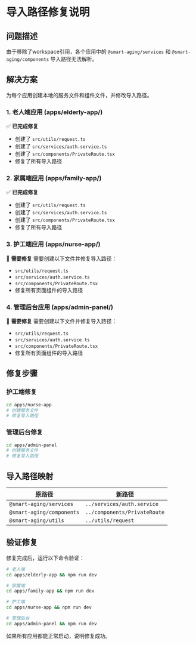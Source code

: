 # 导入路径修复说明

## 问题描述

由于移除了workspace引用，各个应用中的 `@smart-aging/services` 和 `@smart-aging/components` 导入路径无法解析。

## 解决方案

为每个应用创建本地的服务文件和组件文件，并修改导入路径。

### 1. 老人端应用 (apps/elderly-app/)

✅ **已完成修复**
- 创建了 `src/utils/request.ts`
- 创建了 `src/services/auth.service.ts`
- 创建了 `src/components/PrivateRoute.tsx`
- 修复了所有导入路径

### 2. 家属端应用 (apps/family-app/)

✅ **已完成修复**
- 创建了 `src/utils/request.ts`
- 创建了 `src/services/auth.service.ts`
- 创建了 `src/components/PrivateRoute.tsx`
- 修复了所有导入路径

### 3. 护工端应用 (apps/nurse-app/)

🔄 **需要修复**
需要创建以下文件并修复导入路径：
- `src/utils/request.ts`
- `src/services/auth.service.ts`
- `src/components/PrivateRoute.tsx`
- 修复所有页面组件的导入路径

### 4. 管理后台应用 (apps/admin-panel/)

🔄 **需要修复**
需要创建以下文件并修复导入路径：
- `src/utils/request.ts`
- `src/services/auth.service.ts`
- `src/components/PrivateRoute.tsx`
- 修复所有页面组件的导入路径

## 修复步骤

### 护工端修复
```bash
cd apps/nurse-app
# 创建服务文件
# 修复导入路径
```

### 管理后台修复
```bash
cd apps/admin-panel
# 创建服务文件
# 修复导入路径
```

## 导入路径映射

| 原路径 | 新路径 |
|--------|--------|
| `@smart-aging/services` | `../services/auth.service` |
| `@smart-aging/components` | `../components/PrivateRoute` |
| `@smart-aging/utils` | `../utils/request` |

## 验证修复

修复完成后，运行以下命令验证：

```bash
# 老人端
cd apps/elderly-app && npm run dev

# 家属端
cd apps/family-app && npm run dev

# 护工端
cd apps/nurse-app && npm run dev

# 管理后台
cd apps/admin-panel && npm run dev
```

如果所有应用都能正常启动，说明修复成功。 